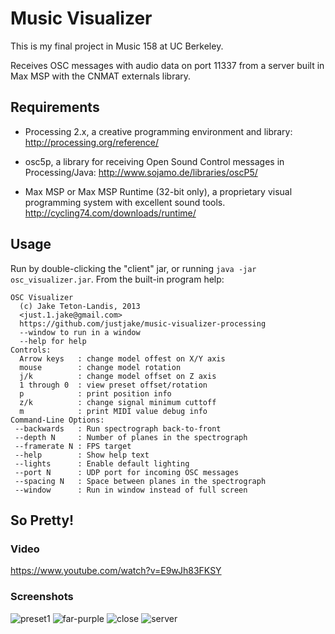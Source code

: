 # Music Visualizer

This is my final project in Music 158 at UC Berkeley.

Receives OSC messages with audio data on port 11337 from a server built in Max MSP with
the CNMAT externals library.

## Requirements

- Processing 2.x, a creative programming environment and library:
  http://processing.org/reference/

- osc5p, a library for receiving Open Sound Control messages in Processing/Java:
  http://www.sojamo.de/libraries/oscP5/

- Max MSP or Max MSP Runtime (32-bit only), a proprietary visual programming system with
  excellent sound tools.
  http://cycling74.com/downloads/runtime/


## Usage

Run by double-clicking the "client" jar, or running `java -jar osc_visualizer.jar`. From the built-in
program help:

    OSC Visualizer
      (c) Jake Teton-Landis, 2013
      <just.1.jake@gmail.com>
      https://github.com/justjake/music-visualizer-processing
      --window to run in a window
      --help for help
    Controls:
      Arrow keys   : change model offest on X/Y axis
      mouse        : change model rotation
      j/k          : change model offset on Z axis
      1 through 0  : view preset offset/rotation
      p            : print position info
      z/k          : change signal minimum cuttoff
      m            : print MIDI value debug info
    Command-Line Options:
     --backwards   : Run spectrograph back-to-front
     --depth N     : Number of planes in the spectrograph
     --framerate N : FPS target
     --help        : Show help text
     --lights      : Enable default lighting
     --port N      : UDP port for incoming OSC messages
     --spacing N   : Space between planes in the spectrograph
     --window      : Run in window instead of full screen

## So Pretty!

### Video

https://www.youtube.com/watch?v=E9wJh83FKSY

### Screenshots

![preset1](https://f.cloud.github.com/assets/296279/1713173/2754500e-6185-11e3-8efe-db235b09e1d0.PNG)
![far-purple](https://f.cloud.github.com/assets/296279/1713176/2d42d4f4-6185-11e3-8343-8154fc65f212.PNG)
![close](https://f.cloud.github.com/assets/296279/1713182/41b44256-6185-11e3-963b-dbbc36fb511d.PNG)
![server](https://f.cloud.github.com/assets/296279/1713517/c63955fa-618c-11e3-85fe-3ff8bd351390.PNG)


